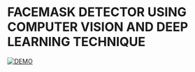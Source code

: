 # FACEMASK DETECTOR USING COMPUTER VISION AND DEEP LEARNING TECHNIQUE
[![DEMO](https://img.youtube.com/vi/y968OHj5OUc/0.jpg)](http://www.youtube.com/watch?v=y968OHj5OUc)